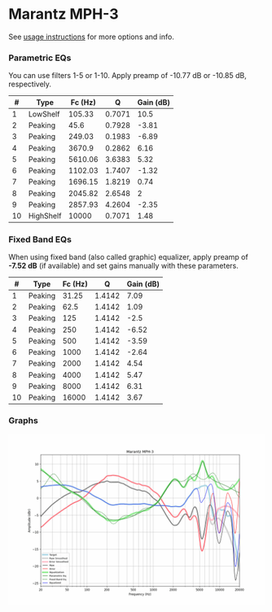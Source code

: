 # Marantz MPH-3
See [usage instructions](https://github.com/jaakkopasanen/AutoEq#usage) for more options and info.

### Parametric EQs
You can use filters 1-5 or 1-10. Apply preamp of -10.77 dB or -10.85 dB, respectively.

|   # | Type      |   Fc (Hz) |      Q |   Gain (dB) |
|-----|-----------|-----------|--------|-------------|
|   1 | LowShelf  |    105.33 | 0.7071 |       10.5  |
|   2 | Peaking   |     45.6  | 0.7928 |       -3.81 |
|   3 | Peaking   |    249.03 | 0.1983 |       -6.89 |
|   4 | Peaking   |   3670.9  | 0.2862 |        6.16 |
|   5 | Peaking   |   5610.06 | 3.6383 |        5.32 |
|   6 | Peaking   |   1102.03 | 1.7407 |       -1.32 |
|   7 | Peaking   |   1696.15 | 1.8219 |        0.74 |
|   8 | Peaking   |   2045.82 | 2.6548 |        2    |
|   9 | Peaking   |   2857.93 | 4.2604 |       -2.35 |
|  10 | HighShelf |  10000    | 0.7071 |        1.48 |

### Fixed Band EQs
When using fixed band (also called graphic) equalizer, apply preamp of **-7.52 dB** (if available) and set gains manually with these parameters.

|   # | Type    |   Fc (Hz) |      Q |   Gain (dB) |
|-----|---------|-----------|--------|-------------|
|   1 | Peaking |     31.25 | 1.4142 |        7.09 |
|   2 | Peaking |     62.5  | 1.4142 |        1.09 |
|   3 | Peaking |    125    | 1.4142 |       -2.5  |
|   4 | Peaking |    250    | 1.4142 |       -6.52 |
|   5 | Peaking |    500    | 1.4142 |       -3.59 |
|   6 | Peaking |   1000    | 1.4142 |       -2.64 |
|   7 | Peaking |   2000    | 1.4142 |        4.54 |
|   8 | Peaking |   4000    | 1.4142 |        5.47 |
|   9 | Peaking |   8000    | 1.4142 |        6.31 |
|  10 | Peaking |  16000    | 1.4142 |        3.67 |

### Graphs
![](./Marantz%20MPH-3.png)

